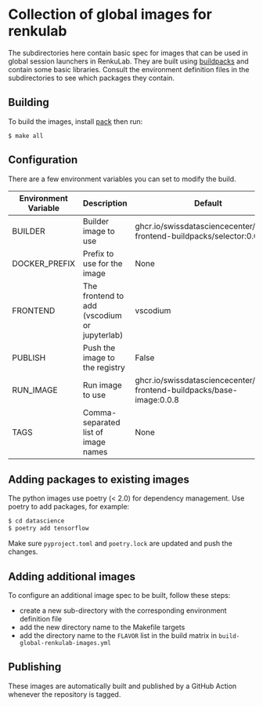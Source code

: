 # Collection of global images for renkulab

The subdirectories here contain basic spec for images that can be used in global session launchers in RenkuLab.
They are built using [buildpacks](https://github.com/SwissDataScienceCenter/renku-frontend-buildpacks/) and contain
some basic libraries. Consult the environment definition files in the subdirectories to see which packages they contain.

## Building

To build the images, install [pack](https://buildpacks.io/docs/for-platform-operators/how-to/integrate-ci/pack/) then run:

```shell
$ make all
```

## Configuration

There are a few environment variables you can set to modify the build.

| Environment Variable | Description | Default |
|----------------------|-------------|---------|
| BUILDER | Builder image to use | ghcr.io/swissdatasciencecenter/renku-frontend-buildpacks/selector:0.0.8 |
| DOCKER_PREFIX | Prefix to use for the image | None |
| FRONTEND | The frontend to add (vscodium or jupyterlab) | vscodium |
| PUBLISH | Push the image to the registry | False |
| RUN_IMAGE | Run image to use | ghcr.io/swissdatasciencecenter/renku-frontend-buildpacks/base-image:0.0.8 |
| TAGS | Comma-separated list of image names | None |

## Adding packages to existing images

The python images use poetry (< 2.0) for dependency management. Use poetry to add packages, for example:

```bash
$ cd datascience
$ poetry add tensorflow
```

Make sure `pyproject.toml` and `poetry.lock` are updated and push the changes.

## Adding additional images

To configure an additional image spec to be built, follow these steps:

- create a new sub-directory with the corresponding environment definition file
- add the new directory name to the Makefile targets
- add the directory name to the `FLAVOR` list in the build matrix in `build-global-renkulab-images.yml`

## Publishing

These images are automatically built and published by a GitHub Action whenever the repository is tagged.
